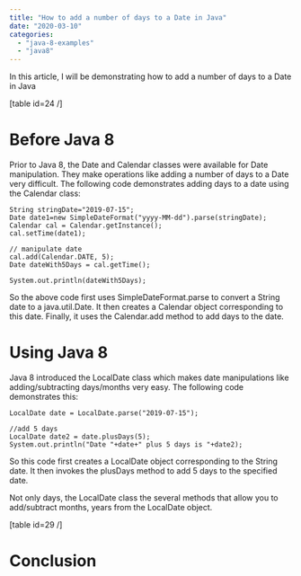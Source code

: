 ```yaml
---
title: "How to add a number of days to a Date in Java"
date: "2020-03-10"
categories: 
  - "java-8-examples"
  - "java8"
---
```


In this article, I will be demonstrating how to add a number of days to a Date in Java

\[table id=24 /\]

# Before Java 8

Prior to Java 8, the Date and Calendar classes were available for Date manipulation. They make operations like adding a number of days to a Date very difficult. The following code demonstrates adding days to a date using the Calendar class:

```
String stringDate="2019-07-15";  
Date date1=new SimpleDateFormat("yyyy-MM-dd").parse(stringDate);  
Calendar cal = Calendar.getInstance();
cal.setTime(date1);
    
// manipulate date
cal.add(Calendar.DATE, 5); 
Date dateWith5Days = cal.getTime();
    
System.out.println(dateWith5Days);
```

So the above code first uses SimpleDateFormat.parse to convert a String date to a java.util.Date. It then creates a Calendar object corresponding to this date. Finally, it uses the Calendar.add method to add days to the date.

# Using Java 8

Java 8 introduced the LocalDate class which makes date manipulations like adding/subtracting days/months very easy. The following code demonstrates this:

```
LocalDate date = LocalDate.parse("2019-07-15");
    
//add 5 days
LocalDate date2 = date.plusDays(5);
System.out.println("Date "+date+" plus 5 days is "+date2);

```

So this code first creates a LocalDate object corresponding to the String date. It then invokes the plusDays method to add 5 days to the specified date.

Not only days, the LocalDate class the several methods that allow you to add/subtract months, years from the LocalDate object.

\[table id=29 /\]

# Conclusion
